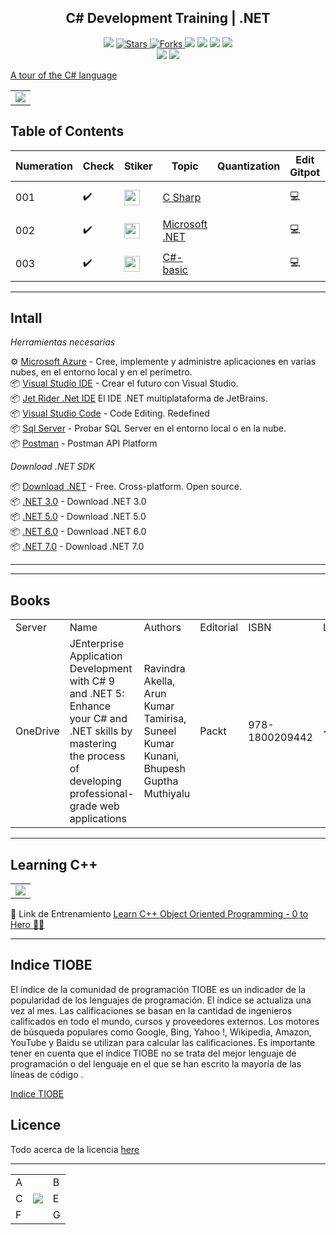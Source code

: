 <h2 align="center">  C# Development Training  | .NET </h2>
<!-- https://shields.io/ -->

<p align="center">
  
  </a>
    <img src="https://img.shields.io/github/languages/top/BrianMarquez3/C-Sharp-Training?color=darkviolet">
  </a>

  <a href="https://github.com/BrianMarquez3/C-Sharp-Training/stargazers">
    <img src="https://img.shields.io/github/stars/BrianMarquez3/C-Sharp-Training.svg?style=flat" alt="Stars">
  </a>

  <a href="https://github.com/BrianMarquez3/C-Sharp-Training/network">
    <img src="https://img.shields.io/github/forks/BrianMarquez3/C-Sharp-Training.svg?style=flat" alt="Forks">
  </a>

  </a>
    <img src="https://img.shields.io/github/v/tag/BrianMarquez3/C-Sharp-Training?color=blue&label=Version&logo=CSharp">
  </a>

  </a>
    <img src="https://img.shields.io/github/languages/code-size/BrianMarquez3/C-Sharp-Training">
  </a>

  </a>
    <img src="https://img.shields.io/github/downloads/BrianMarquez3/C-Sharp-Training/total?color=darkviolet">
  </a>

  </a>
   <a href="https://github.com/BrianMarquez3/C-Sharp-Training/network">
    <img src="https://img.shields.io/badge/Plataform-Windows-blue">
  </a><br>
  <img src="https://img.shields.io/github/last-commit/BrianMarquez3/C-Sharp-Training?color=darkviolet&style=for-the-badge">
  <img src="https://img.shields.io/github/languages/count/BrianMarquez3/C-Sharp-Training?style=for-the-badge">
</p>

[A tour of the C# language](https://docs.microsoft.com/en-us/dotnet/csharp/tour-of-csharp/)

<table align="center" >
  <tr>
    <td align="center" style="padding=0;width=50%;">
      <img align="center" style="padding=0;" src="./images/c++.gif" />
    </td>
  </tr>
</table>	   


## Table of Contents

| Numeration   | Check       | Stiker        |    Topic      |   Quantization   |    Edit Gitpot    |    Downloads    |  link  |
| ------------ |-------------|-------------- |----------------- |------------------ |---------------- |-------------- |------------- |
|  001   |:heavy_check_mark: |<img src="https://media.giphy.com/media/duFk6vWKCGWhnqdU1f/giphy.gif" width="25px"> | [C Sharp](#C-Sharp)   |     | 💻 | 💾 | [ ⬅️ back](https://github.com/BrianMarquez3)| 
|  002   |:heavy_check_mark: |<img src="https://media.giphy.com/media/duFk6vWKCGWhnqdU1f/giphy.gif" width="25px"> | [Microsoft .NET](#Microsoft-NET)   |     | 💻 | 💾 | [ ⬅️ back](https://github.com/BrianMarquez3)| 
|  003   |:heavy_check_mark: |<img src="https://media.giphy.com/media/duFk6vWKCGWhnqdU1f/giphy.gif" width="25px"> | [C#-basic](#c#-basic)   |     | 💻 | 💾 | [ ⬅️ back](https://github.com/BrianMarquez3)|
---

## Intall

_Herramientas necesarias_

⚙️ [Microsoft Azure](https://azure.microsoft.com/es-es/) - Cree, implemente y administre aplicaciones en varias nubes, en el entorno local y en el perímetro. <br>
📦 [Visual Studio IDE](https://visualstudio.microsoft.com/es/) - Crear el futuro con Visual Studio. <br>
📦 [Jet Rider .Net IDE](https://www.jetbrains.com/rider/) El IDE .NET multiplataforma de JetBrains. <br>
📦 [Visual Studio Code](https://code.visualstudio.com/) - Code Editing. Redefined<br>
📦 [Sql Server](https://www.microsoft.com/es-es/sql-server/sql-server-downloads) - Probar SQL Server en el entorno local o en la nube. <br>
📦 [Postman](https://www.postman.com/) - Postman API Platform <br>

_Download .NET SDK_

📦 [Download .NET](https://dotnet.microsoft.com/en-us/download) - Free. Cross-platform. Open source. <br>
📦 [.NET 3.0](https://dotnet.microsoft.com/en-us/download/dotnet/3.0) - Download .NET 3.0 <br>
📦 [.NET 5.0](https://dotnet.microsoft.com/en-us/download/dotnet/5.0) - Download .NET 5.0 <br>
📦 [.NET 6.0](https://dotnet.microsoft.com/en-us/download/dotnet/6.0) - Download .NET 6.0 <br>
📦 [.NET 7.0](https://dotnet.microsoft.com/en-us/download/dotnet/7.0) - Download .NET 7.0 <br>

---


---

## Books

<table>
  <tr>
      <td>Server</td>
      <td>Name</td>
      <td>Authors</td>
      <td>Editorial</td>
      <td>ISBN</td>
      <td>Link</td>
  </tr>

   <tr>
      <td>OneDrive</td>
      <td>JEnterprise Application Development with C# 9 and .NET 5: Enhance your C# and .NET skills by mastering the process of developing professional-grade web applications</td>
      <td>Ravindra Akella, Arun Kumar Tamirisa, Suneel Kumar Kunani, Bhupesh Guptha Muthiyalu </td>
      <td>Packt</td>
      <td>978-1800209442</td>
      <td><></a></td>
  </tr>

</table>

---
## Learning C++
	   
<table align="center">
  <tr>
    <td align="center" style="padding=0;width=50%;">
      <img align="center" style="padding=0;" src="./images/Cshap.png" />
    </td>
  </tr>
</table> 
	   
	   
🏫 Link de Entrenamiento [Learn C++ Object Oriented Programming - 0 to Hero 🦸‍♂️](https://github.com/BrianMarquez3/C-Plus-Plus-Course)


---

## Indice TIOBE

<p>El índice de la comunidad de programación TIOBE es un indicador de la popularidad de los lenguajes de programación. 
El índice se actualiza una vez al mes. Las calificaciones se basan en la cantidad de ingenieros calificados en todo el mundo, 
cursos y proveedores externos. Los motores de búsqueda populares como Google, Bing, Yahoo !, Wikipedia, Amazon, YouTube y 
Baidu se utilizan para calcular las calificaciones. 
Es importante tener en cuenta que el índice TIOBE no se trata del mejor lenguaje de 
programación o del lenguaje en el que se han escrito la mayoría de las líneas de código .</p>

[Indice TIOBE](https://www.tiobe.com/tiobe-index/)

## Licence 

Todo acerca de la licencia [here](https://github.com/BrianMarquez3/C-Sharp-Training/blob/main/LICENCE)


---

 <table align="center">
    <tr>
      <td colspan="3">A</td>
        <td>B</td>
      </tr>
      <tr>
        <td>C</td>
      <td colspan="2"><img align="center" style="padding=0;" src="./images/elastic.gif" /></td>
        <td>E</td>
      </tr>
      <tr>
      <td colspan="3">F</td>
        <td>G</td>
    </tr>
</table>


